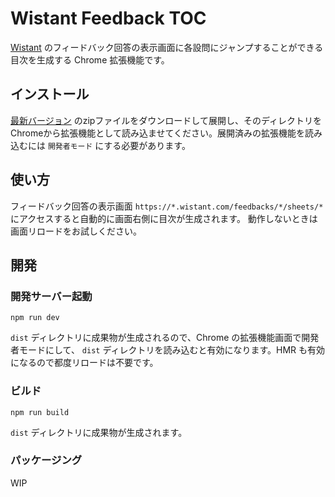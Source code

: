 # Wistant Feedback TOC

[Wistant](https://www.wistant.com/) のフィードバック回答の表示画面に各設問にジャンプすることができる目次を生成する Chrome 拡張機能です。

## インストール

[最新バージョン](https://github.com/kuy/wistant-fb-toc/releases/tag/v0.1.0) のzipファイルをダウンロードして展開し、そのディレクトリをChromeから拡張機能として読み込ませてください。展開済みの拡張機能を読み込むには `開発者モード` にする必要があります。

## 使い方

フィードバック回答の表示画面 `https://*.wistant.com/feedbacks/*/sheets/*` にアクセスすると自動的に画面右側に目次が生成されます。
動作しないときは画面リロードをお試しください。

## 開発

### 開発サーバー起動

`npm run dev`

`dist` ディレクトリに成果物が生成されるので、Chrome の拡張機能画面で開発者モードにして、 `dist` ディレクトリを読み込むと有効になります。HMR も有効になるので都度リロードは不要です。

### ビルド

`npm run build`

`dist` ディレクトリに成果物が生成されます。

### パッケージング

WIP
